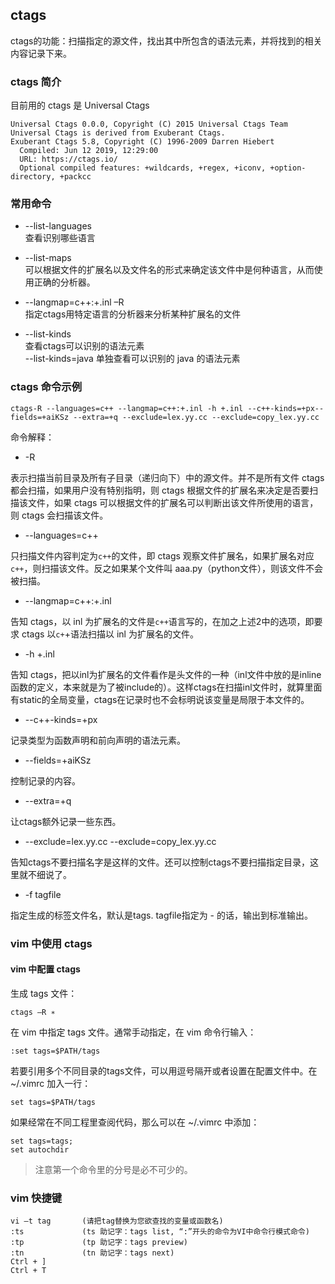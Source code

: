 
## ctags
ctags的功能：扫描指定的源文件，找出其中所包含的语法元素，并将找到的相关内容记录下来。

### ctags 简介
目前用的 ctags 是 Universal Ctags

    Universal Ctags 0.0.0, Copyright (C) 2015 Universal Ctags Team
    Universal Ctags is derived from Exuberant Ctags.
    Exuberant Ctags 5.8, Copyright (C) 1996-2009 Darren Hiebert
      Compiled: Jun 12 2019, 12:29:00
      URL: https://ctags.io/
      Optional compiled features: +wildcards, +regex, +iconv, +option-directory, +packcc


### 常用命令
* --list-languages     
查看识别哪些语言

* --list-maps      
可以根据文件的扩展名以及文件名的形式来确定该文件中是何种语言，从而使用正确的分析器。

* --langmap=c++:+.inl –R      
指定ctags用特定语言的分析器来分析某种扩展名的文件

* --list-kinds       
查看ctags可以识别的语法元素     
--list-kinds=java 单独查看可以识别的 java 的语法元素

### ctags 命令示例

    ctags-R --languages=c++ --langmap=c++:+.inl -h +.inl --c++-kinds=+px--fields=+aiKSz --extra=+q --exclude=lex.yy.cc --exclude=copy_lex.yy.cc
命令解释：

* -R

表示扫描当前目录及所有子目录（递归向下）中的源文件。并不是所有文件 ctags 都会扫描，如果用户没有特别指明，则 ctags 根据文件的扩展名来决定是否要扫描该文件，如果 ctags 可以根据文件的扩展名可以判断出该文件所使用的语言，则 ctags 会扫描该文件。

* --languages=c++

只扫描文件内容判定为`c++`的文件，即 ctags 观察文件扩展名，如果扩展名对应`c++`，则扫描该文件。反之如果某个文件叫 aaa.py（python文件），则该文件不会被扫描。

* --langmap=c++:+.inl

告知 ctags，以 inl 为扩展名的文件是`c++`语言写的，在加之上述2中的选项，即要求 ctags 以`c+`+语法扫描以 inl 为扩展名的文件。

* -h +.inl

告知 ctags，把以inl为扩展名的文件看作是头文件的一种（inl文件中放的是inline函数的定义，本来就是为了被include的）。这样ctags在扫描inl文件时，就算里面有static的全局变量，ctags在记录时也不会标明说该变量是局限于本文件的。

* --c++-kinds=+px

记录类型为函数声明和前向声明的语法元素。

* --fields=+aiKSz

控制记录的内容。

* --extra=+q

让ctags额外记录一些东西。

* --exclude=lex.yy.cc --exclude=copy_lex.yy.cc

告知ctags不要扫描名字是这样的文件。还可以控制ctags不要扫描指定目录，这里就不细说了。

* -f tagfile

指定生成的标签文件名，默认是tags. tagfile指定为 - 的话，输出到标准输出。


### vim 中使用 ctags
#### vim 中配置 ctags
生成 tags 文件：

    ctags –R ∗
在 vim 中指定 tags 文件。通常手动指定，在 vim 命令行输入：

    :set tags=$PATH/tags
若要引用多个不同目录的tags文件，可以用逗号隔开或者设置在配置文件中。在 ~/.vimrc 加入一行：

    set tags=$PATH/tags

如果经常在不同工程里查阅代码，那么可以在 ~/.vimrc 中添加：

    set tags=tags;
    set autochdir
> 注意第一个命令里的分号是必不可少的。

### vim 快捷键

    vi –t tag       (请把tag替换为您欲查找的变量或函数名)
    :ts             (ts 助记字：tags list, “:”开头的命令为VI中命令行模式命令)
    :tp             (tp 助记字：tags preview)
    :tn             (tn 助记字：tags next) 
    Ctrl + ]
    Ctrl + T
       

